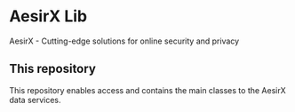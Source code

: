 # AesirX Lib

AesirX - Cutting-edge solutions for online security and privacy

## This repository

This repository enables access and contains the main classes to the AesirX data services.

